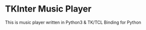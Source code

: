 <h1 align="text-align: center">TKInter Music Player</h1>
<p>This is music player written in Python3 &amp; TK/TCL Binding for Python<p>
